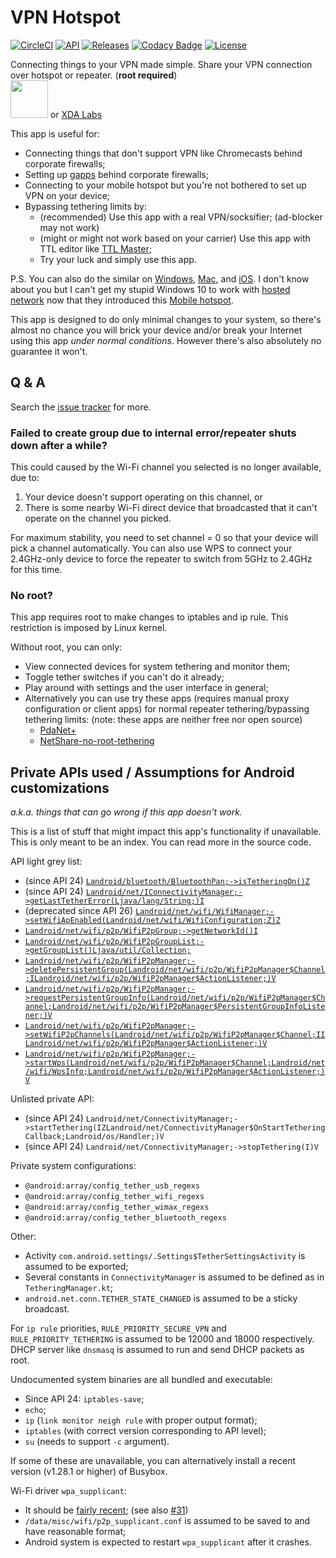 # VPN Hotspot

[![CircleCI](https://circleci.com/gh/Mygod/VPNHotspot.svg?style=svg)](https://circleci.com/gh/Mygod/VPNHotspot)
[![API](https://img.shields.io/badge/API-21%2B-brightgreen.svg?style=flat)](https://android-arsenal.com/api?level=21)
[![Releases](https://img.shields.io/github/downloads/Mygod/VPNHotspot/total.svg)](https://github.com/Mygod/VPNHotspot/releases)
[![Codacy Badge](https://api.codacy.com/project/badge/Grade/e70e52b1a58045819b505c09edcae816)](https://www.codacy.com/app/Mygod/VPNHotspot?utm_source=github.com&amp;utm_medium=referral&amp;utm_content=Mygod/VPNHotspot&amp;utm_campaign=Badge_Grade)
[![License](https://img.shields.io/badge/License-Apache%202.0-blue.svg)](https://opensource.org/licenses/Apache-2.0)

Connecting things to your VPN made simple. Share your VPN connection over hotspot or repeater. (**root required**)  
<a href="https://play.google.com/store/apps/details?id=be.mygod.vpnhotspot" target="_blank"><img src="https://play.google.com/intl/en_us/badges/images/generic/en-play-badge.png" height="60"></a>
or <a href="https://labs.xda-developers.com/store/app/be.mygod.vpnhotspot" target="_blank">XDA Labs</a>

This app is useful for:

* Connecting things that don't support VPN like Chromecasts behind corporate firewalls;
* Setting up [gapps](https://support.google.com/pixelphone/answer/7158475) behind corporate firewalls;
* Connecting to your mobile hotspot but you're not bothered to set up VPN on your device;
* Bypassing tethering limits by:
  * (recommended) Use this app with a real VPN/socksifier; (ad-blocker may not work)
  * (might or might not work based on your carrier) Use this app with TTL editor like [TTL Master](https://github.com/TTLMaster/TTLMaster);
  * Try your luck and simply use this app.

P.S. You can also do the similar on [Windows](https://www.expressvpn.com/support/vpn-setup/share-vpn-connection-windows/),
[Mac](https://www.expressvpn.com/support/vpn-setup/share-vpn-connection-mac/),
and [iOS](http://www.tetherme.net/).
I don't know about you but I can't get my stupid Windows 10 to work with
[hosted network](https://msdn.microsoft.com/en-us/library/windows/desktop/dd815243(v=vs.85).aspx)
now that they introduced this
[Mobile hotspot](https://support.microsoft.com/en-us/help/4027762/windows-use-your-pc-as-a-mobile-hotspot).

This app is designed to do only minimal changes to your system, so there's almost no chance you will brick your device
and/or break your Internet using this app *under normal conditions*. However there's also absolutely no guarantee it won't.

## Q & A

Search the [issue tracker](https://github.com/Mygod/VPNHotspot/issues) for more.

### Failed to create group due to internal error/repeater shuts down after a while?

This could caused by the Wi-Fi channel you selected is no longer available, due to:

1. Your device doesn't support operating on this channel, or
2. There is some nearby Wi-Fi direct device that broadcasted that it can't operate on the channel you picked.

For maximum stability, you need to set channel = 0 so that your device will pick a channel automatically.
You can also use WPS to connect your 2.4GHz-only device to force the repeater to switch from 5GHz to 2.4GHz for this time.

### No root?

This app requires root to make changes to iptables and ip rule. This restriction is imposed by Linux kernel.

Without root, you can only:

* View connected devices for system tethering and monitor them;
* Toggle tether switches if you can't do it already;
* Play around with settings and the user interface in general;
* Alternatively you can use try these apps (requires manual proxy configuration or client apps) for normal repeater
  tethering/bypassing tethering limits: (note: these apps are neither free nor open source)
  * [PdaNet+](https://play.google.com/store/apps/details?id=com.pdanet)
  * [NetShare-no-root-tethering](https://play.google.com/store/apps/details?id=kha.prog.mikrotik)

## Private APIs used / Assumptions for Android customizations

_a.k.a. things that can go wrong if this app doesn't work._

This is a list of stuff that might impact this app's functionality if unavailable.
This is only meant to be an index. You can read more in the source code.

API light grey list:

* (since API 24) [`Landroid/bluetooth/BluetoothPan;->isTetheringOn()Z`](https://android.googlesource.com/platform/prebuilts/runtime/+/94fec32/appcompat/hiddenapi-light-greylist.txt#1498)
* (since API 24) [`Landroid/net/IConnectivityManager;->getLastTetherError(Ljava/lang/String;)I`](https://android.googlesource.com/platform/prebuilts/runtime/+/94fec32/appcompat/hiddenapi-light-greylist.txt#3844)
* (deprecated since API 26) [`Landroid/net/wifi/WifiManager;->setWifiApEnabled(Landroid/net/wifi/WifiConfiguration;Z)Z`](https://android.googlesource.com/platform/prebuilts/runtime/+/94fec32/appcompat/hiddenapi-dark-greylist.txt#4378)
* [`Landroid/net/wifi/p2p/WifiP2pGroup;->getNetworkId()I`](https://android.googlesource.com/platform/prebuilts/runtime/+/94fec32/appcompat/hiddenapi-light-greylist.txt#4399)
* [`Landroid/net/wifi/p2p/WifiP2pGroupList;->getGroupList()Ljava/util/Collection;`](https://android.googlesource.com/platform/prebuilts/runtime/+/94fec32/appcompat/hiddenapi-light-greylist.txt#4405)
* [`Landroid/net/wifi/p2p/WifiP2pManager;->deletePersistentGroup(Landroid/net/wifi/p2p/WifiP2pManager$Channel;ILandroid/net/wifi/p2p/WifiP2pManager$ActionListener;)V`](https://android.googlesource.com/platform/prebuilts/runtime/+/94fec32/appcompat/hiddenapi-light-greylist.txt#4411)
* [`Landroid/net/wifi/p2p/WifiP2pManager;->requestPersistentGroupInfo(Landroid/net/wifi/p2p/WifiP2pManager$Channel;Landroid/net/wifi/p2p/WifiP2pManager$PersistentGroupInfoListener;)V`](https://android.googlesource.com/platform/prebuilts/runtime/+/94fec32/appcompat/hiddenapi-light-greylist.txt#4412)
* [`Landroid/net/wifi/p2p/WifiP2pManager;->setWifiP2pChannels(Landroid/net/wifi/p2p/WifiP2pManager$Channel;IILandroid/net/wifi/p2p/WifiP2pManager$ActionListener;)V`](https://android.googlesource.com/platform/prebuilts/runtime/+/94fec32/appcompat/hiddenapi-light-greylist.txt#4416)
* [`Landroid/net/wifi/p2p/WifiP2pManager;->startWps(Landroid/net/wifi/p2p/WifiP2pManager$Channel;Landroid/net/wifi/WpsInfo;Landroid/net/wifi/p2p/WifiP2pManager$ActionListener;)V`](https://android.googlesource.com/platform/prebuilts/runtime/+/94fec32/appcompat/hiddenapi-light-greylist.txt#4417)

Unlisted private API:

* (since API 24) `Landroid/net/ConnectivityManager;->startTethering(IZLandroid/net/ConnectivityManager$OnStartTetheringCallback;Landroid/os/Handler;)V`
* (since API 24) `Landroid/net/ConnectivityManager;->stopTethering(I)V`

Private system configurations:

* `@android:array/config_tether_usb_regexs`
* `@android:array/config_tether_wifi_regexs`
* `@android:array/config_tether_wimax_regexs`
* `@android:array/config_tether_bluetooth_regexs`

Other:

* Activity `com.android.settings/.Settings$TetherSettingsActivity` is assumed to be exported;
* Several constants in `ConnectivityManager` is assumed to be defined as in `TetheringManager.kt`;
* `android.net.conn.TETHER_STATE_CHANGED` is assumed to be a sticky broadcast.

For `ip rule` priorities, `RULE_PRIORITY_SECURE_VPN` and `RULE_PRIORITY_TETHERING` is assumed to be 12000 and 18000
respectively. DHCP server like `dnsmasq` is assumed to run and send DHCP packets as root.

Undocumented system binaries are all bundled and executable:

* Since API 24: `iptables-save`;
* `echo`;
* `ip` (`link monitor neigh rule` with proper output format);
* `iptables` (with correct version corresponding to API level);
* `su` (needs to support `-c` argument).

If some of these are unavailable, you can alternatively install a recent version (v1.28.1 or higher) of Busybox.

Wi-Fi driver `wpa_supplicant`:

* It should be [fairly recent](https://android.googlesource.com/platform/external/wpa_supplicant_8/+/216983bceec7c450951e2fbcd076b5c75d432e57%5E%21/); (see also [#31](https://github.com/Mygod/VPNHotspot/issues/31))
* `/data/misc/wifi/p2p_supplicant.conf` is assumed to be saved to and have reasonable format;
* Android system is expected to restart `wpa_supplicant` after it crashes.

